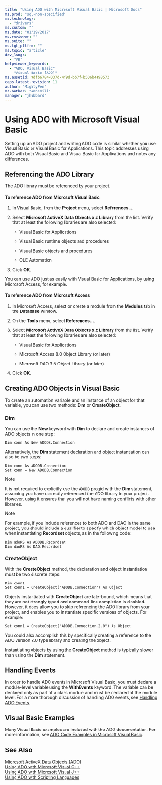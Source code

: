 ```yaml
---
title: "Using ADO with Microsoft Visual Basic | Microsoft Docs"
ms.prod: "sql-non-specified"
ms.technology:
  - "drivers"
ms.custom: ""
ms.date: "01/19/2017"
ms.reviewer: ""
ms.suite: ""
ms.tgt_pltfrm: ""
ms.topic: "article"
dev_langs: 
  - "VB"
helpviewer_keywords: 
  - "ADO, Visual Basic"
  - "Visual Basic [ADO]"
ms.assetid: 9dfb6784-037d-4f9d-bb7f-b506b4498573
caps.latest.revision: 11
author: "MightyPen"
ms.author: "annemill"
manager: "jhubbard"
---
```

# Using ADO with Microsoft Visual Basic
Setting up an ADO project and writing ADO code is similar whether you use Visual Basic or Visual Basic for Applications. This topic addresses using ADO with both Visual Basic and Visual Basic for Applications and notes any differences.  
  
## Referencing the ADO Library  
 The ADO library must be referenced by your project.  
  
#### To reference ADO from Microsoft Visual Basic  
  
1.  In Visual Basic, from the **Project** menu, select **References...**.  
  
2.  Select **Microsoft ActiveX Data Objects x.x Library** from the list. Verify that at least the following libraries are also selected:  
  
    -   Visual Basic for Applications  
  
    -   Visual Basic runtime objects and procedures  
  
    -   Visual Basic objects and procedures  
  
    -   OLE Automation  
  
3.  Click **OK**.  
  
 You can use ADO just as easily with Visual Basic for Applications, by using Microsoft Access, for example.  
  
#### To reference ADO from Microsoft Access  
  
1.  In Microsoft Access, select or create a module from the **Modules** tab in the **Database** window.  
  
2.  On the **Tools** menu, select **References...**.  
  
3.  Select **Microsoft ActiveX Data Objects x.x Library** from the list. Verify that at least the following libraries are also selected:  
  
    -   Visual Basic for Applications  
  
    -   Microsoft Access 8.0 Object Library (or later)  
  
    -   Microsoft DAO 3.5 Object Library (or later)  
  
4.  Click **OK**.  
  
## Creating ADO Objects in Visual Basic  
 To create an automation variable and an instance of an object for that variable, you can use two methods: **Dim** or **CreateObject**.  
  
### Dim  
 You can use the **New** keyword with **Dim** to declare and create instances of ADO objects in one step:  
  
```  
Dim conn As New ADODB.Connection  
```  
  
 Alternatively, the **Dim** statement declaration and object instantiation can also be two steps:  
  
```  
Dim conn As ADODB.Connection  
Set conn = New ADODB.Connection  
```  
  
> [!NOTE]
>  It is not required to explicitly use the `ADODB` progid with the **Dim** statement, assuming you have correctly referenced the ADO library in your project. However, using it ensures that you will not have naming conflicts with other libraries.  
  
> [!NOTE]
>  For example, if you include references to both ADO and DAO in the same project, you should include a qualifier to specify which object model to use when instantiating **Recordset** objects, as in the following code:  
  
```  
Dim adoRS As ADODB.Recordset  
Dim daoRS As DAO.Recordset  
```  
  
### CreateObject  
 With the **CreateObject** method, the declaration and object instantiation must be two discrete steps:  
  
```  
Dim conn1  
Set conn1 = CreateObject("ADODB.Connection") As Object  
```  
  
 Objects instantiated with **CreateObject** are late-bound, which means that they are not strongly typed and command-line completion is disabled. However, it does allow you to skip referencing the ADO library from your project, and enables you to instantiate specific versions of objects. For example:  
  
```  
Set conn1 = CreateObject("ADODB.Connection.2.0") As Object  
```  
  
 You could also accomplish this by specifically creating a reference to the ADO version 2.0 type library and creating the object.  
  
 Instantiating objects by using the **CreateObject** method is typically slower than using the **Dim** statement.  
  
## Handling Events  
 In order to handle ADO events in Microsoft Visual Basic, you must declare a module-level variable using the **WithEvents** keyword. The variable can be declared only as part of a class module and must be declared at the module level. For a more thorough discussion of handling ADO events, see [Handling ADO Events](../../../ado/guide/data/handling-ado-events.md).  
  
## Visual Basic Examples  
 Many Visual Basic examples are included with the ADO documentation. For more information, see [ADO Code Examples in Microsoft Visual Basic](../../../ado/reference/ado-api/ado-code-examples-in-visual-basic.md).  
  
## See Also  
 [Microsoft ActiveX Data Objects (ADO)](../../../ado/microsoft-activex-data-objects-ado.md)   
 [Using ADO with Microsoft Visual C++](../../../ado/guide/appendixes/using-ado-with-microsoft-visual-c.md)   
 [Using ADO with Microsoft Visual J++](../../../ado/guide/appendixes/using-ado-with-microsoft-visual-j.md)   
 [Using ADO with Scripting Languages](../../../ado/guide/appendixes/using-ado-with-scripting-languages.md)